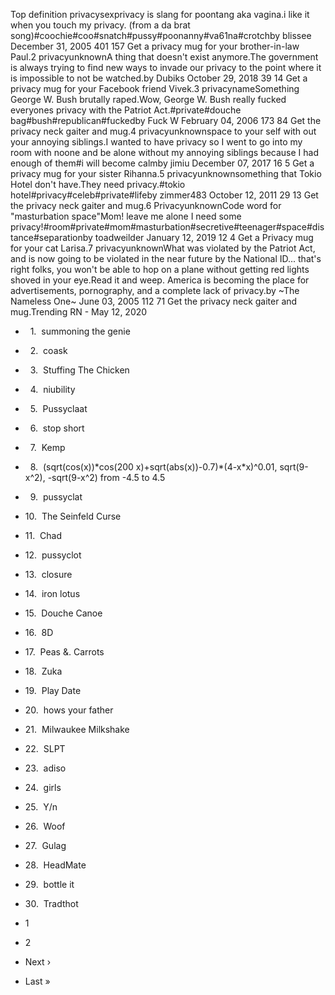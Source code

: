 Top definition privacysexprivacy is slang for poontang aka vagina.i like it when you touch my privacy. (from a da brat song)#coochie#coo#snatch#pussy#poonanny#va61na#crotchby blissee December 31, 2005 401 157 Get a privacy mug for your brother-in-law Paul.2 privacyunknownA thing that doesn't exist anymore.The government is always trying to find new ways to invade our privacy to the point where it is impossible to not be watched.by Dubiks October 29, 2018 39 14 Get a privacy mug for your Facebook friend Vivek.3 privacynameSomething George W. Bush brutally raped.Wow, George W. Bush really fucked everyones privacy with the Patriot Act.#private#douche bag#bush#republican#fuckedby Fuck W February 04, 2006 173 84 Get the privacy neck gaiter and mug.4 privacyunknownspace to your self with out your annoying siblings.I wanted to have privacy so I went to go into my room with noone and be alone without my annoying siblings because I had enough of them#i will become calmby jimiu December 07, 2017 16 5 Get a privacy mug for your sister Rihanna.5 privacyunknownsomething that Tokio Hotel don't have.They need privacy.#tokio hotel#privacy#celeb#private#lifeby zimmer483 October 12, 2011 29 13 Get the privacy neck gaiter and mug.6 PrivacyunknownCode word for "masturbation space"Mom! leave me alone I need some privacy!#room#private#mom#masturbation#secretive#teenager#space#distance#separationby toadweilder January 12, 2019 12 4 Get a Privacy mug for your cat Larisa.7 privacyunknownWhat was violated by the Patriot Act, and is now going to be violated in the near future by the National ID... that's right folks, you won't be able to hop on a plane without getting red lights shoved in your eye.Read it and weep. America is becoming the place for advertisements, pornography, and a complete lack of privacy.by ~The Nameless One~ June 03, 2005 112 71 Get the privacy neck gaiter and mug.Trending RN - May 12, 2020

*     1.  summoning the genie
*     2.  coask
*     3.  Stuffing The Chicken
*     4.  niubility
*     5.  Pussyclaat
*     6.  stop short
*     7.  Kemp
*     8.  (sqrt(cos(x))\*cos(200 x)+sqrt(abs(x))-0.7)\*(4-x\*x)^0.01, sqrt(9-x^2), -sqrt(9-x^2) from -4.5 to 4.5
*     9.  pussyclat
*   10.  The Seinfeld Curse
*   11.  Chad
*   12.  pussyclot
*   13.  closure
*   14.  iron lotus
*   15.  Douche Canoe
*   16.  8D
*   17.  Peas &. Carrots
*   18.  Zuka
*   19.  Play Date
*   20.  hows your father
*   21.  Milwaukee Milkshake
*   22.  SLPT
*   23.  adiso
*   24.  girls
*   25.  Y/n
*   26.  Woof
*   27.  Gulag
*   28.  HeadMate
*   29.  bottle it
*   30.  Tradthot

*   1
*   2
*   Next ›
*   Last »